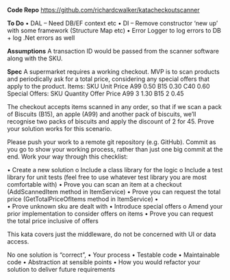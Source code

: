 
**Code Repo**
https://github.com/richardcwalker/katacheckoutscanner

**To Do**
•	DAL – Need DB/EF context etc
•	DI – Remove constructor ‘new up’ with some framework (Structure Map etc)
•	Error Logger to log errors to DB + log .Net errors as well

**Assumptions**
A transaction ID would be passed from the scanner software along with the SKU.

**Spec**
A supermarket requires a working checkout. MVP is to scan products and periodically ask for a total price, considering any special offers that apply to the product.
Items:
SKU	Unit Price
A99	0.50
B15	0.30
C40	0.60
Special Offers:
SKU	Quantity	Offer Price
A99	3	1.30
B15	2	0.45

The checkout accepts items scanned in any order, so that if we scan a pack of Biscuits (B15), an apple (A99) and another pack of biscuits, we’ll recognise two packs of biscuits and apply the discount of 2 for 45. Prove your solution works for this scenario.

Please push your work to a remote git repository (e.g. GitHub). Commit as you go to show your working process, rather than just one big commit at the end.
Work your way through this checklist:

•	Create a new solution
o	Include a class library for the logic
o	Include a test library for unit tests (feel free to use whatever test library you are most comfortable with)
•	Prove you can scan an item at a checkout (AddScannedItem method in ItemService)
•	Prove you can request the total price (GetTotalPriceOfItems method in ItemService)
•	
•	Prove unknown sku are dealt with 
•	Introduce special offers
o	Amend your prior implementation to consider offers on items
•	Prove you can request the total price inclusive of offers

This kata covers just the middleware, do not be concerned with UI or data access.

No one solution is “correct”, 
•	Your process
•	Testable code
•	Maintainable code
•	Abstraction at sensible points
•	How you would refactor your solution to deliver future requirements
 


